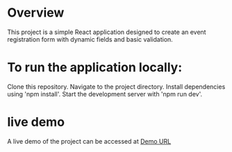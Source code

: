 # Overview

This project is a simple React application designed to create an event registration form with dynamic fields and basic validation.

# To run the application locally:

Clone this repository.
Navigate to the project directory.
Install dependencies using 'npm install'.
Start the development server with 'npm run dev'.

# live demo
A live demo of the project can be accessed at [Demo URL](react-form1.vercel.app)



